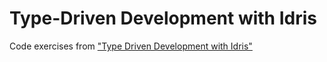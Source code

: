# Type-Driven Development with Idris
Code exercises from ["Type Driven Development with Idris"](https://www.manning.com/books/type-driven-development-with-idris)

